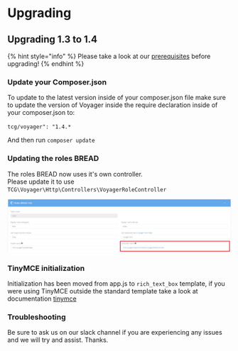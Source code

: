 # Upgrading

## Upgrading 1.3 to 1.4

{% hint style="info" %}
Please take a look at our [prerequisites](../getting-started/prerequisites.md) before upgrading!
{% endhint %}

### Update your Composer.json

To update to the latest version inside of your composer.json file make sure to update the version of Voyager inside the require declaration inside of your composer.json to:

`tcg/voyager": "1.4.*`

And then run `composer update`

### Updating the roles BREAD

The roles BREAD now uses it's own controller.  
Please update it to use `TCG\Voyager\Http\Controllers\VoyagerRoleController`

![](../.gitbook/assets/upgrading_roles_controller.png)

### TinyMCE initialization

Initialization has been moved from app.js to `rich_text_box` template, if you were using TinyMCE outside the standard template take a look at documentation [tinymce](../bread/formfields/tinymce.md)

### Troubleshooting

Be sure to ask us on our slack channel if you are experiencing any issues and we will try and assist. Thanks.
